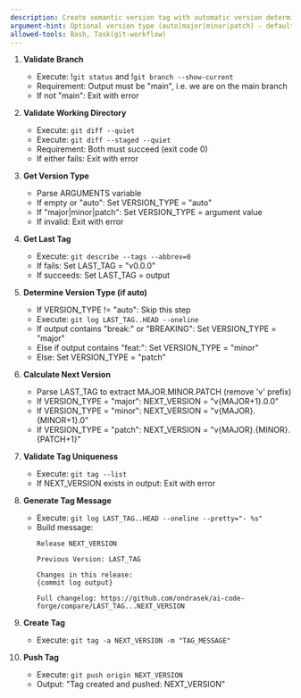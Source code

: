 ```yaml
---
description: Create semantic version tag with automatic version determination and tag creation (main branch only)
argument-hint: Optional version type (auto|major|minor|patch) - defaults to auto
allowed-tools: Bash, Task(git-workflow)
---
```


1. **Validate Branch**
   - Execute: !`git status` and !`git branch --show-current`
   - Requirement: Output must be "main", i.e. we are on the main branch
   - If not "main": Exit with error

2. **Validate Working Directory**
   - Execute: `git diff --quiet`
   - Execute: `git diff --staged --quiet`
   - Requirement: Both must succeed (exit code 0)
   - If either fails: Exit with error

3. **Get Version Type**
   - Parse ARGUMENTS variable
   - If empty or "auto": Set VERSION_TYPE = "auto"
   - If "major|minor|patch": Set VERSION_TYPE = argument value
   - If invalid: Exit with error

4. **Get Last Tag**
   - Execute: `git describe --tags --abbrev=0`
   - If fails: Set LAST_TAG = "v0.0.0"
   - If succeeds: Set LAST_TAG = output

5. **Determine Version Type (if auto)**
   - If VERSION_TYPE != "auto": Skip this step
   - Execute: `git log LAST_TAG..HEAD --oneline`
   - If output contains "break:" or "BREAKING": Set VERSION_TYPE = "major"
   - Else if output contains "feat:": Set VERSION_TYPE = "minor"
   - Else: Set VERSION_TYPE = "patch"

6. **Calculate Next Version**
   - Parse LAST_TAG to extract MAJOR.MINOR.PATCH (remove 'v' prefix)
   - If VERSION_TYPE = "major": NEXT_VERSION = "v{MAJOR+1}.0.0"
   - If VERSION_TYPE = "minor": NEXT_VERSION = "v{MAJOR}.{MINOR+1}.0"
   - If VERSION_TYPE = "patch": NEXT_VERSION = "v{MAJOR}.{MINOR}.{PATCH+1}"

7. **Validate Tag Uniqueness**
   - Execute: `git tag --list`
   - If NEXT_VERSION exists in output: Exit with error

8. **Generate Tag Message**
   - Execute: `git log LAST_TAG..HEAD --oneline --pretty="- %s"`
   - Build message:
     ```
     Release NEXT_VERSION

     Previous Version: LAST_TAG

     Changes in this release:
     {commit log output}

     Full changelog: https://github.com/ondrasek/ai-code-forge/compare/LAST_TAG...NEXT_VERSION
     ```

9. **Create Tag**
   - Execute: `git tag -a NEXT_VERSION -m "TAG_MESSAGE"`

10. **Push Tag**
    - Execute: `git push origin NEXT_VERSION`
    - Output: "Tag created and pushed: NEXT_VERSION"